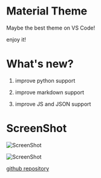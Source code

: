 # Material Theme
Maybe the best theme on VS Code! 

enjoy it!

# What's new?
1. improve python support 

2. improve markdown support 

3. improve JS and JSON support

# ScreenShot
![ScreenShot](https://raw.githubusercontent.com/Binaryify/Material-Theme-vscode/master/static/screenshot.png)

![ScreenShot](https://raw.githubusercontent.com/Binaryify/Material-Theme-vscode/master/static/screenshot2.png)


[github repository](https://github.com/Binaryify/Material-Theme-vscode)